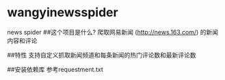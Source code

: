# wangyinewsspider
news spider
##这个项目是什么?
爬取网易新闻 (http://news.163.com/) 的新闻内容和评论

##特性
支持自定义抓取新闻频道和每条新闻的热门评论数和最新评论数

##安装依赖库
参考requestment.txt
